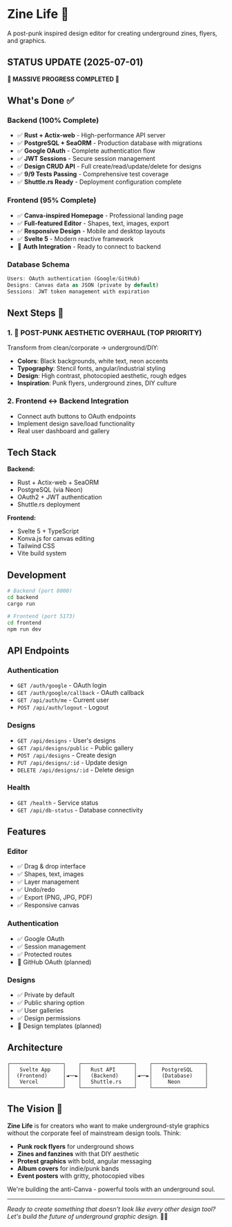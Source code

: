 # Zine Life 🤘

A post-punk inspired design editor for creating underground zines, flyers, and graphics.

## STATUS UPDATE (2025-07-01)
**🎉 MASSIVE PROGRESS COMPLETED 🎉**

## What's Done ✅

### Backend (100% Complete)
- ✅ **Rust + Actix-web** - High-performance API server
- ✅ **PostgreSQL + SeaORM** - Production database with migrations
- ✅ **Google OAuth** - Complete authentication flow
- ✅ **JWT Sessions** - Secure session management
- ✅ **Design CRUD API** - Full create/read/update/delete for designs
- ✅ **9/9 Tests Passing** - Comprehensive test coverage
- ✅ **Shuttle.rs Ready** - Deployment configuration complete

### Frontend (95% Complete)
- ✅ **Canva-inspired Homepage** - Professional landing page
- ✅ **Full-featured Editor** - Shapes, text, images, export
- ✅ **Responsive Design** - Mobile and desktop layouts
- ✅ **Svelte 5** - Modern reactive framework
- 🔄 **Auth Integration** - Ready to connect to backend

### Database Schema
```rust
Users: OAuth authentication (Google/GitHub)
Designs: Canvas data as JSON (private by default)
Sessions: JWT token management with expiration
```

## Next Steps 🚨

### 1. 🎨 POST-PUNK AESTHETIC OVERHAUL (TOP PRIORITY)
Transform from clean/corporate → underground/DIY:
- **Colors**: Black backgrounds, white text, neon accents
- **Typography**: Stencil fonts, angular/industrial styling
- **Design**: High contrast, photocopied aesthetic, rough edges
- **Inspiration**: Punk flyers, underground zines, DIY culture

### 2. Frontend ↔ Backend Integration
- Connect auth buttons to OAuth endpoints
- Implement design save/load functionality
- Real user dashboard and gallery

## Tech Stack

**Backend:**
- Rust + Actix-web + SeaORM
- PostgreSQL (via Neon)
- OAuth2 + JWT authentication
- Shuttle.rs deployment

**Frontend:**
- Svelte 5 + TypeScript
- Konva.js for canvas editing
- Tailwind CSS
- Vite build system

## Development

```bash
# Backend (port 8000)
cd backend
cargo run

# Frontend (port 5173)  
cd frontend
npm run dev
```

## API Endpoints

### Authentication
- `GET /auth/google` - OAuth login
- `GET /auth/google/callback` - OAuth callback
- `GET /api/auth/me` - Current user
- `POST /api/auth/logout` - Logout

### Designs
- `GET /api/designs` - User's designs
- `GET /api/designs/public` - Public gallery
- `POST /api/designs` - Create design
- `PUT /api/designs/:id` - Update design
- `DELETE /api/designs/:id` - Delete design

### Health
- `GET /health` - Service status
- `GET /api/db-status` - Database connectivity

## Features

### Editor
- ✅ Drag & drop interface
- ✅ Shapes, text, images
- ✅ Layer management
- ✅ Undo/redo
- ✅ Export (PNG, JPG, PDF)
- ✅ Responsive canvas

### Authentication  
- ✅ Google OAuth
- ✅ Session management
- ✅ Protected routes
- 🔄 GitHub OAuth (planned)

### Designs
- ✅ Private by default
- ✅ Public sharing option
- ✅ User galleries
- ✅ Design permissions
- 🔄 Design templates (planned)

## Architecture

```
┌─────────────────┐    ┌─────────────────┐    ┌─────────────────┐
│   Svelte App    │    │   Rust API      │    │   PostgreSQL    │
│  (Frontend)     │◄──►│   (Backend)     │◄──►│   (Database)    │
│   Vercel        │    │   Shuttle.rs    │    │     Neon        │
└─────────────────┘    └─────────────────┘    └─────────────────┘
```

## The Vision 🤘

**Zine Life** is for creators who want to make underground-style graphics without the corporate feel of mainstream design tools. Think:

- **Punk rock flyers** for underground shows
- **Zines and fanzines** with that DIY aesthetic  
- **Protest graphics** with bold, angular messaging
- **Album covers** for indie/punk bands
- **Event posters** with gritty, photocopied vibes

We're building the anti-Canva - powerful tools with an underground soul.

---

*Ready to create something that doesn't look like every other design tool? Let's build the future of underground graphic design.* 🚀🤘